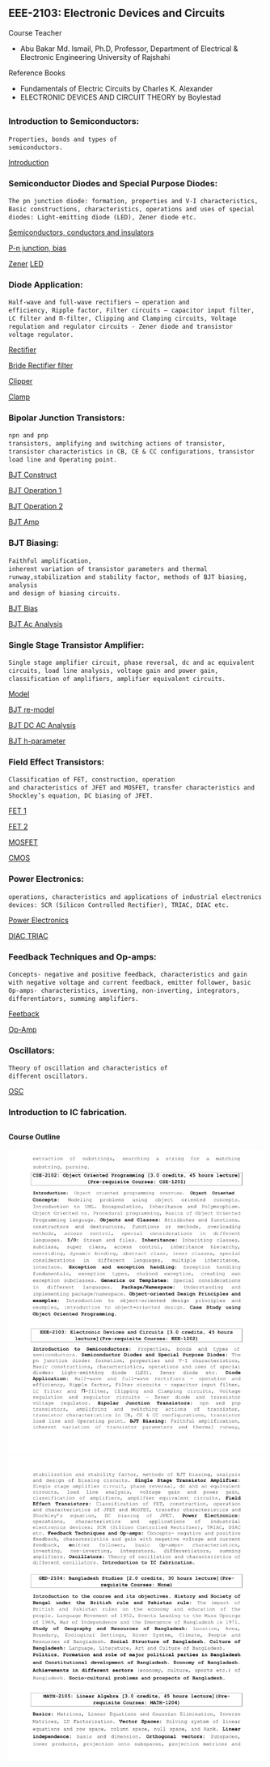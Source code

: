 ## EEE-2103: Electronic Devices and Circuits

Course Teacher

- Abu Bakar Md. Ismail, Ph.D, Professor, Department of Electrical & Electronic Engineering
  University of Rajshahi

Reference Books

- Fundamentals of Electric Circuits by Charles K. Alexander
- ELECTRONIC DEVICES AND CIRCUIT THEORY by Boylestad

##

### Introduction to Semiconductors:

    Properties, bonds and types of
    semiconductors.

[Introduction](./slides/Lect-1-Intro-17-03-23.pdf)

### Semiconductor Diodes and Special Purpose Diodes:

    The pn junction diode: formation, properties and V-I characteristics, Basic constructions, characteristics, operations and uses of special diodes: Light-emitting diode (LED), Zener diode etc.

[Semiconductors, conductors and insulators](./slides/Lect-2-semiconductor-21-03-23.pdf)

[P-n junction, bias](./slides/Lect-3-PN-Junction-21-03-23.pdf)

[Zener](./slides/Lect-4-Zenar-26-03-23.pdf)
[LED](./slides/Lect-5-LED-30-03-2023.pptx)

### Diode Application:

    Half-wave and full-wave rectifiers – operation and
    efficiency, Ripple factor, Filter circuits – capacitor input filter,
    LC filter and Π-filter, Clipping and Clamping circuits, Voltage
    regulation and regulator circuits - Zener diode and transistor
    voltage regulator.

[Rectifier](./slides/Lect-6-Rectifir-04-04-2023.pptx)

[Bride Rectifier filter](./slides/Lect-7-Bridge-Rectifir-filter-07-04-2023.pdf)

[Clipper](./slides/Lect-8-Diode-Cliper-12-04-2023.pdf)

[Clamp](./slides/Lect-9-Diode-Clamp-01-05-2023.pptx)

### Bipolar Junction Transistors:

    npn and pnp
    transistors, amplifying and switching actions of transistor,
    transistor characteristics in CB, CE & CC configurations, transistor
    load line and Operating point.

[BJT Construct](./slides/Lect-10-BJT-construct-02-05-2023.pdf)

[BJT Operation 1](./slides/Lect-11-BJT-Operationt-05-05-2023.pdf)

[BJT Operation 2](./slides/Lect-12-BJT-Operationt-07-05-2023.pdf)

[BJT Amp](./slides/Lect-13-BJT-Amp-12-05-2023.pptx)

### BJT Biasing:

    Faithful amplification,
    inherent variation of transistor parameters and thermal runway,stabilization and stability factor, methods of BJT biasing, analysis
    and design of biasing circuits.

[BJT Bias](./slides/Lect-14-BJT-Bias-15-05-2023.pptx)

[BJT Ac Analysis](./slides/Lect-15-BJT-AC-analysis-04-06-23.pptx)

### Single Stage Transistor Amplifier:

    Single stage amplifier circuit, phase reversal, dc and ac equivalent
    circuits, load line analysis, voltage gain and power gain,
    classification of amplifiers, amplifier equivalent circuits.

[Model](./slides/Lect-16-Model-20-06-23.pdf)

[BJT re-model](./slides/Lect-17-BJT-re-model-20-06-23-Even.pdf)

[BJT DC AC Analysis](./slides/Lect-18-BJT-DC-AC-analysis-21-06-23.pdf)

[BJT h-parameter](./slides/Lect-19-BJT-h-paramtr-24-06-23.pdf)

### Field Effect Transistors:

    Classification of FET, construction, operation
    and characteristics of JFET and MOSFET, transfer characteristics and
    Shockley’s equation, DC biasing of JFET.

[FET 1](./slides/Lect-20-FET-06-07-23-Even.pdf)

[FET 2](./slides/Lect-21-FET-07-07-23-Even.pdf)

[MOSFET](./slides/Lect-22-MOSFET-08-07-23-Even.pdf)

[CMOS](./slides/Lect-23-CMOS-14-07-23-Even.pdf)

### Power Electronics:

    operations, characteristics and applications of industrial electronics devices: SCR (Silicon Controlled Rectifier), TRIAC, DIAC etc.

[Power Electronics](./slides/Lect-24-Power-Electronics-15-07-23-even.pdf)

[DIAC TRIAC](./slides/Lect-25-Diac-Triacs-17-07-23-Even.pdf)

### Feedback Techniques and Op-amps:

    Concepts- negative and positive feedback, characteristics and gain with negative voltage and current feedback, emitter follower, basic Op-amps- characteristics, inverting, non-inverting, integrators, differentiators, summing amplifiers.

[Feetback](./slides/Lect-25-Feedback-17-07-23-Even.pdf)

[Op-Amp](./slides/Lect-26-Op-Amp-21-07-23-even.pdf)

### Oscillators:

    Theory of oscillation and characteristics of
    different oscillators.

[OSC](./slides/Lect-27-Osc-22-07-23-even.pdf)

### Introduction to IC fabrication.

##

#### Course Outline

![sy1](../extra/sy2.png)
![sy1](../extra/sy3.png)
